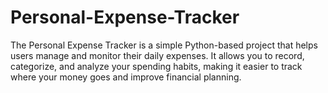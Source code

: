 # Personal-Expense-Tracker
The Personal Expense Tracker is a simple Python-based project that helps users manage and monitor their daily expenses. It allows you to record, categorize, and analyze your spending habits, making it easier to track where your money goes and improve financial planning.
